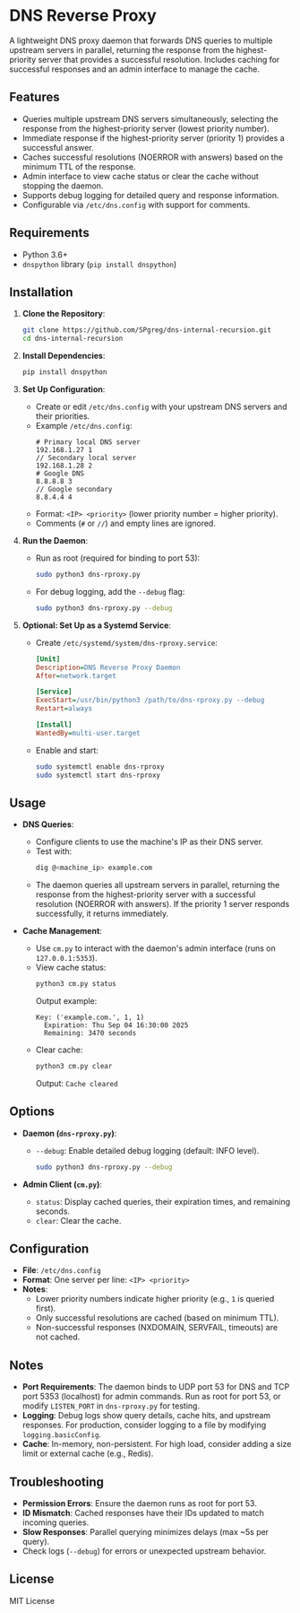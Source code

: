 
# DNS Reverse Proxy

A lightweight DNS proxy daemon that forwards DNS queries to multiple upstream servers in parallel, returning the response from the highest-priority server that provides a successful resolution. Includes caching for successful responses and an admin interface to manage the cache.

## Features
- Queries multiple upstream DNS servers simultaneously, selecting the response from the highest-priority server (lowest priority number).
- Immediate response if the highest-priority server (priority 1) provides a successful answer.
- Caches successful resolutions (NOERROR with answers) based on the minimum TTL of the response.
- Admin interface to view cache status or clear the cache without stopping the daemon.
- Supports debug logging for detailed query and response information.
- Configurable via `/etc/dns.config` with support for comments.

## Requirements
- Python 3.6+
- `dnspython` library (`pip install dnspython`)

## Installation
1. **Clone the Repository**:
   ```bash
   git clone https://github.com/SPgreg/dns-internal-recursion.git
   cd dns-internal-recursion
   ```

2. **Install Dependencies**:
   ```bash
   pip install dnspython
   ```

3. **Set Up Configuration**:
   - Create or edit `/etc/dns.config` with your upstream DNS servers and their priorities.
   - Example `/etc/dns.config`:
     ```plaintext
     # Primary local DNS server
     192.168.1.27 1
     // Secondary local server
     192.168.1.28 2
     # Google DNS
     8.8.8.8 3
     // Google secondary
     8.8.4.4 4
     ```
   - Format: `<IP> <priority>` (lower priority number = higher priority).
   - Comments (`#` or `//`) and empty lines are ignored.

4. **Run the Daemon**:
   - Run as root (required for binding to port 53):
     ```bash
     sudo python3 dns-rproxy.py
     ```
   - For debug logging, add the `--debug` flag:
     ```bash
     sudo python3 dns-rproxy.py --debug
     ```

5. **Optional: Set Up as a Systemd Service**:
   - Create `/etc/systemd/system/dns-rproxy.service`:
     ```ini
     [Unit]
     Description=DNS Reverse Proxy Daemon
     After=network.target

     [Service]
     ExecStart=/usr/bin/python3 /path/to/dns-rproxy.py --debug
     Restart=always

     [Install]
     WantedBy=multi-user.target
     ```
   - Enable and start:
     ```bash
     sudo systemctl enable dns-rproxy
     sudo systemctl start dns-rproxy
     ```

## Usage
- **DNS Queries**:
  - Configure clients to use the machine's IP as their DNS server.
  - Test with:
    ```bash
    dig @<machine_ip> example.com
    ```
  - The daemon queries all upstream servers in parallel, returning the response from the highest-priority server with a successful resolution (NOERROR with answers). If the priority 1 server responds successfully, it returns immediately.

- **Cache Management**:
  - Use `cm.py` to interact with the daemon's admin interface (runs on `127.0.0.1:5353`).
  - View cache status:
    ```bash
    python3 cm.py status
    ```
    Output example:
    ```
    Key: ('example.com.', 1, 1)
      Expiration: Thu Sep 04 16:30:00 2025
      Remaining: 3470 seconds
    ```
  - Clear cache:
    ```bash
    python3 cm.py clear
    ```
    Output: `Cache cleared`

## Options
- **Daemon (`dns-rproxy.py`)**:
  - `--debug`: Enable detailed debug logging (default: INFO level).
    ```bash
    sudo python3 dns-rproxy.py --debug
    ```

- **Admin Client (`cm.py`)**:
  - `status`: Display cached queries, their expiration times, and remaining seconds.
  - `clear`: Clear the cache.

## Configuration
- **File**: `/etc/dns.config`
- **Format**: One server per line: `<IP> <priority>`
- **Notes**:
  - Lower priority numbers indicate higher priority (e.g., `1` is queried first).
  - Only successful resolutions are cached (based on minimum TTL).
  - Non-successful responses (NXDOMAIN, SERVFAIL, timeouts) are not cached.

## Notes
- **Port Requirements**: The daemon binds to UDP port 53 for DNS and TCP port 5353 (localhost) for admin commands. Run as root for port 53, or modify `LISTEN_PORT` in `dns-rproxy.py` for testing.
- **Logging**: Debug logs show query details, cache hits, and upstream responses. For production, consider logging to a file by modifying `logging.basicConfig`.
- **Cache**: In-memory, non-persistent. For high load, consider adding a size limit or external cache (e.g., Redis).

## Troubleshooting
- **Permission Errors**: Ensure the daemon runs as root for port 53.
- **ID Mismatch**: Cached responses have their IDs updated to match incoming queries.
- **Slow Responses**: Parallel querying minimizes delays (max ~5s per query).
- Check logs (`--debug`) for errors or unexpected upstream behavior.

## License
MIT License 

